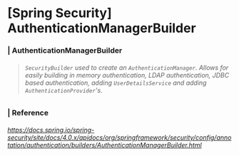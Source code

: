 # [Spring Security] AuthenticationManagerBuilder

### | AuthenticationManagerBuilder 

> ###### `SecurityBuilder` used to create an `AuthenticationManager`. Allows for easily building in memory authentication, LDAP authentication, JDBC based authentication, adding `UserDetailsService` and adding `AuthenticationProvider`'s.





### | Reference

###### https://docs.spring.io/spring-security/site/docs/4.0.x/apidocs/org/springframework/security/config/annotation/authentication/builders/AuthenticationManagerBuilder.html